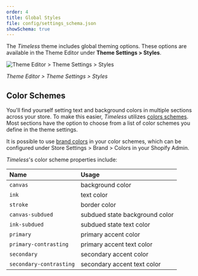 ```yaml
---
order: 4
title: Global Styles
file: config/settings_schema.json
showSchema: true
---
```


The _Timeless_ theme includes global theming options. These options are available in the Theme Editor under **Theme Settings > Styles**.

![Theme Editor > Theme Settings > Styles](/assets/global-styles.webp)

_Theme Editor > Theme Settings > Styles_

## Color Schemes

You'll find yourself setting text and background colors in multiple sections across your store. To make this easier, _Timeless_ utilizes [colors schemes](https://help.shopify.com/en/manual/online-store/themes/theme-structure/color-scheme). Most sections have the option to choose from a list of color schemes you define in the theme settings.

It is possible to use [brand colors]() in your color schemes, which can be configured under Store Settings > Brand > Colors in your Shopify Admin.

_Timeless_'s color scheme properties include:

| Name | Usage |
| :-- | :-- |
| `canvas` | background color |
| `ink` | text color |
| `stroke` | border color |
| `canvas-subdued` | subdued state background color |
| `ink-subdued` | subdued state text color |
| `primary` | primary accent color |
| `primary-contrasting` | primary accent text color |
| `secondary` | secondary accent color |
| `secondary-contrasting` | secondary accent text color |
